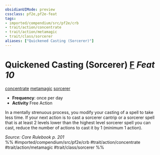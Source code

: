 ```yaml
---
obsidianUIMode: preview
cssclass: pf2e,pf2e-feat
tags:
- imported/compendium/src/pf2e/crb
- trait/action/concentrate
- trait/action/metamagic
- trait/class/sorcerer
aliases: ["Quickened Casting (Sorcerer)"]
---
```

# Quickened Casting (Sorcerer)  [F](chapter-9-playing-the-game.md#Actions "Free Action") *Feat 10*  
[concentrate](concentrate.md)  [metamagic](metamagic.md)  [sorcerer](rules/traits/sorcerer.md)  

- **Frequency**: once per day
- **Activity** Free Action

In a mentally strenuous process, you modify your casting of a spell to take less time. If your next action is to cast a sorcerer cantrip or a sorcerer spell that is at least 2 levels lower than the highest level sorcerer spell you can cast, reduce the number of actions to cast it by 1 (minimum 1 action).

*Source: Core Rulebook p. 201*  
%% #imported/compendium/src/pf2e/crb #trait/action/concentrate #trait/action/metamagic #trait/class/sorcerer %%
